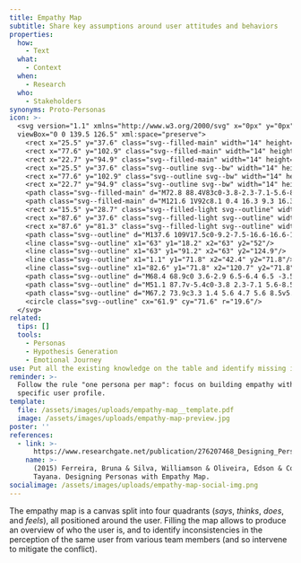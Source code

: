```yaml
---
title: Empathy Map
subtitle: Share key assumptions around user attitudes and behaviors
properties:
  how:
    - Text
  what:
    - Context
  when:
    - Research
  who:
    - Stakeholders
synonyms: Proto-Personas
icon: >-
  <svg version="1.1" xmlns="http://www.w3.org/2000/svg" x="0px" y="0px"
  viewBox="0 0 139.5 126.5" xml:space="preserve">
    <rect x="25.5" y="37.6" class="svg--filled-main" width="14" height="12.8"/>
    <rect x="77.6" y="102.9" class="svg--filled-main" width="14" height="12.8"/>
    <rect x="22.7" y="94.9" class="svg--filled-main" width="14" height="12.8"/>
    <rect x="25.5" y="37.6" class="svg--outline svg--bw" width="14" height="12.8"/>
    <rect x="77.6" y="102.9" class="svg--outline svg--bw" width="14" height="12.8"/>
    <rect x="22.7" y="94.9" class="svg--outline svg--bw" width="14" height="12.8"/>
    <path class="svg--filled-main" d="M72.8 88.4V83c0-3.8-2.3-7.1-5.6-8.5H56.7c-3.3 1.4-5.6 4.7-5.6 8.5v5.4c0 0 4.4 2.8 10.9 2.8C68.4 91.2 72.8 88.4 72.8 88.4z"/>
    <path class="svg--filled-main" d="M121.6 1V92c8.1 0.4 16.3 9.3 16.3 14.4V17.2C137.9 8.2 130.6 0.9 121.6 1"/>
    <rect x="15.5" y="28.7" class="svg--filled-light svg--outline" width="14" height="12.8"/>
    <rect x="87.6" y="37.6" class="svg--filled-light svg--outline" width="14" height="12.8"/>
    <rect x="87.6" y="81.3" class="svg--filled-light svg--outline" width="14" height="12.8"/>
    <path class="svg--outline" d="M137.6 109V17.5c0-9.2-7.5-16.6-16.6-16.6V1v91.4C130.2 92.3 137.6 99.8 137.6 109c0 9.2-7.5 16.6-16.6 16.6v0h-16.4H87 0.9v-108h119.5"/>
    <line class="svg--outline" x1="63" y1="18.2" x2="63" y2="52"/>
    <line class="svg--outline" x1="63" y1="91.2" x2="63" y2="124.9"/>
    <line class="svg--outline" x1="1.1" y1="71.8" x2="42.4" y2="71.8"/>
    <line class="svg--outline" x1="82.6" y1="71.8" x2="120.7" y2="71.8"/>
    <path class="svg--outline" d="M68.4 68.9c0 3.6-2.9 6.5-6.4 6.5 -3.5 0-6.4-2.9-6.4-6.5v-2.2c0-3.6 2.9-6.5 6.4-6.5 3.5 0 6.4 2.9 6.4 6.5V68.9z"/>
    <path class="svg--outline" d="M51.1 87.7v-5.4c0-3.8 2.3-7.1 5.6-8.5"/>
    <path class="svg--outline" d="M67.2 73.9c3.3 1.4 5.6 4.7 5.6 8.5v5.4"/>
    <circle class="svg--outline" cx="61.9" cy="71.6" r="19.6"/>
  </svg>
related:
  tips: []
  tools:
    - Personas
    - Hypothesis Generation
    - Emotional Journey
use: Put all the existing knowledge on the table and identify missing information.
reminder: >-
  Follow the rule "one persona per map": focus on building empathy with a
  specific user profile.
template:
  file: /assets/images/uploads/empathy-map__template.pdf
  image: /assets/images/uploads/empathy-map-preview.jpg
poster: ''
references:
  - link: >-
      https://www.researchgate.net/publication/276207468_Designing_Personas_with_Empathy_Map
    name: >-
      (2015) Ferreira, Bruna & Silva, Williamson & Oliveira, Edson & Conte,
      Tayana. Designing Personas with Empathy Map.
socialimage: /assets/images/uploads/empathy-map-social-img.png
---
```

The empathy map is a canvas split into four quadrants (_says_, _thinks_, _does_, and _feels_), all positioned around the user. Filling the map allows to produce an overview of who the user is, and to identify inconsistencies in the perception of the same user from various team members (and so intervene to mitigate the conflict).
